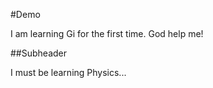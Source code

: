 #Demo

I am learning Gi for the first time. God help me!

##Subheader

I must be learning Physics...
